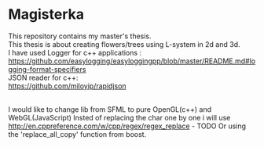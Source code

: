 # Magisterka

This repository contains my master's thesis. <br />
This thesis  is about creating  flowers/trees using L-system in 2d and 3d.<br />
I have used Logger for c++ applications :<br/>
https://github.com/easylogging/easyloggingpp/blob/master/README.md#logging-format-specifiers<br/>
JSON reader for c++:<br/>
https://github.com/miloyip/rapidjson<br/><br/>

I would like to change lib from SFML to pure OpenGL(c++) and WebGL(JavaScript)
Insted of replacing the char one by one i will use http://en.cppreference.com/w/cpp/regex/regex_replace - TODO
Or using the 'replace_all_copy' function from boost.

